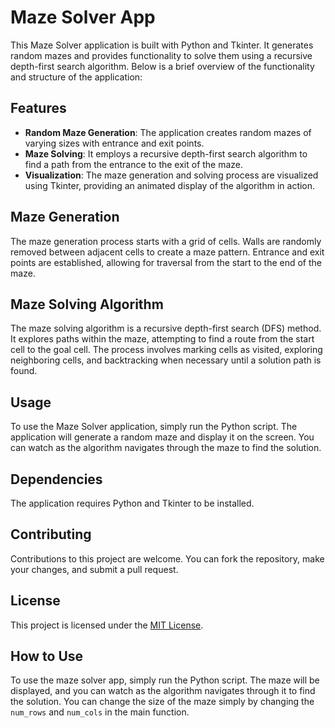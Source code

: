 # Maze Solver App

This Maze Solver application is built with Python and Tkinter. It generates random mazes and provides functionality to solve them using a recursive depth-first search algorithm. Below is a brief overview of the functionality and structure of the application:

## Features

- **Random Maze Generation**: The application creates random mazes of varying sizes with entrance and exit points.
- **Maze Solving**: It employs a recursive depth-first search algorithm to find a path from the entrance to the exit of the maze.
- **Visualization**: The maze generation and solving process are visualized using Tkinter, providing an animated display of the algorithm in action.

## Maze Generation

The maze generation process starts with a grid of cells. Walls are randomly removed between adjacent cells to create a maze pattern. Entrance and exit points are established, allowing for traversal from the start to the end of the maze.

## Maze Solving Algorithm

The maze solving algorithm is a recursive depth-first search (DFS) method. It explores paths within the maze, attempting to find a route from the start cell to the goal cell. The process involves marking cells as visited, exploring neighboring cells, and backtracking when necessary until a solution path is found.

## Usage

To use the Maze Solver application, simply run the Python script. The application will generate a random maze and display it on the screen. You can watch as the algorithm navigates through the maze to find the solution.

## Dependencies

The application requires Python and Tkinter to be installed.

## Contributing

Contributions to this project are welcome. You can fork the repository, make your changes, and submit a pull request.

## License

This project is licensed under the [MIT License](LICENSE).


## How to Use

To use the maze solver app, simply run the Python script. The maze will be displayed, and you can watch as the algorithm navigates through it to find the solution. You can change the size of the maze simply by changing the `num_rows` and `num_cols` in the main function.
